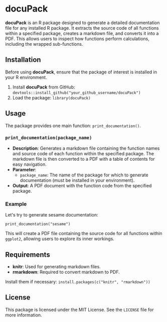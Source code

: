 # docuPack 
**docuPack** is an R package designed to generate a detailed documentation file for any installed R package. It extracts the source code of all functions within a specified package, creates a markdown file, and converts it into a PDF. This allows users to inspect how functions perform calculations, including the wrapped sub-functions. 

## Installation 
Before using **docuPack**, ensure that the package of interest is installed in your R environment.
1. Install **docuPack** from GitHub:
 ```devtools::install_github("your_github_username/docuPack")```
 2. Load the package: 
 ```library(docuPack)```

## Usage
The package provides one main function: `print_documentation()`.

### `print_documentation(package_name)`

-   **Description**: Generates a markdown file containing the function names and source code of each function within the specified package. The markdown file is then converted to a PDF with a table of contents for easy navigation.
-   **Parameter**:
    -   `package_name`: The name of the package for which to generate documentation (must be installed in your environment).
-   **Output**: A PDF document with the function code from the specified package.

### Example
Let's try to generate sesame documentation:

``print_documentation("sesame")``

This will create a PDF file containing the source code for all functions within `ggplot2`, allowing users to explore its inner workings.

## Requirements

-   **knitr**: Used for generating markdown files.
-   **rmarkdown**: Required to convert markdown to PDF.

Install them if necessary:
``install.packages(c("knitr", "rmarkdown"))``

## License

This package is licensed under the MIT License. See the `LICENSE` file for more information.
